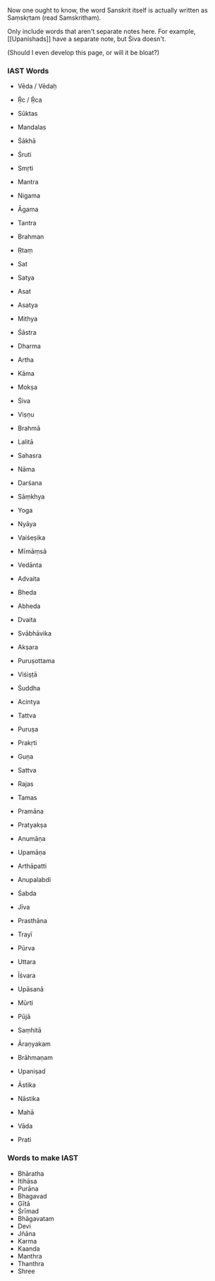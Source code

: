 Now one ought to know, the word Sanskrit itself is actually written as Saṃskṛtam (read Samskritham).

Only include words that aren't separate notes here. For example, [[Upanishads]] have a separate note, but Śiva doesn't.

(Should I even develop this page, or will it be bloat?)
### IAST Words
- Vēda / Vēdaḥ
- Ṛ́c / Ṛ́ca
- Sūktas
- Mandalas
- Śākhā
- Śruti
- Smṛti

- Mantra
- Nigama
- Āgama
- Tantra
- Brahman
- Ṛtaṃ
- Sat
- Satya
- Asat
- Asatya
- Mithya
- Śāstra

- Dharma
- Artha
- Kāma
- Mokṣa

- Śiva
- Viṣṇu
- Brahmā

- Lalitā
- Sahasra
- Nāma

- Darśana
- Sāṃkhya
- Yoga
- Nyāya
- Vaiśeṣika
- Mīmāṃsā
- Vedānta
- Advaita
- Bheda
- Abheda
- Dvaita
- Svābhāvika
- Akṣara
- Puruṣottama
- Viśiṣṭā
- Śuddha
- Acintya

- Tattva
- Puruṣa
- Prakṛti 
- Guṇa
- Sattva
- Rajas
- Tamas

- Pramāna
- Pratyakṣa
- Anumāṇa
- Upamāṇa
- Arthāpatti
- Anupalabdi
- Śabda
- Jīva

- Prasthāna
- Trayī

- Pūrva
- Uttara

- Īśvara
- Upāsanā
- Mūrti
- Pūjā

- Saṃhitā
- Āraṇyakam
- Brāhmaṇam
- Upaniṣad

- Āstika
- Nāstika
- Mahā

- Vāda
- Prati
### Words to make IAST

- Bhāratha
- Itihāsa
- Purāna
- Bhagavad
- Gītā
- Śrīmad 
- Bhāgavatam
- Devi
- Jñāna
- Karma
- Kaanda
- Manthra
- Thanthra
- Shree